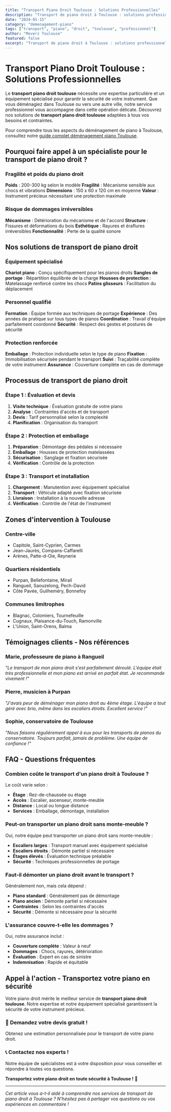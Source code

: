 ```yaml
---
title: "Transport Piano Droit Toulouse : Solutions Professionnelles"
description: "Transport de piano droit à Toulouse : solutions professionnelles, équipement spécialisé, équipe formée. Sécurité garantie pour votre instrument. Devis gratuit."
date: "2024-01-15"
category: "demenagement-piano"
tags: ["transport", "piano", "droit", "toulouse", "professionnel"]
author: "Moverz Toulouse"
featured: false
excerpt: "Transport de piano droit à Toulouse : solutions professionnelles et sécurisées. Équipement spécialisé, équipe formée, sécurité garantie."
---
```


# Transport Piano Droit Toulouse : Solutions Professionnelles

Le **transport piano droit toulouse** nécessite une expertise particulière et un équipement spécialisé pour garantir la sécurité de votre instrument. Que vous déménagiez dans Toulouse ou vers une autre ville, notre service professionnel vous accompagne dans cette opération délicate. Découvrez nos solutions de **transport piano droit toulouse** adaptées à tous vos besoins et contraintes.

Pour comprendre tous les aspects du déménagement de piano à Toulouse, consultez notre [guide complet déménagement piano Toulouse](/blog/piano/demenagement-piano-toulouse).

## Pourquoi faire appel à un spécialiste pour le transport de piano droit ?

### Fragilité et poids du piano droit

**Poids** : 200-300 kg selon le modèle
**Fragilité** : Mécanisme sensible aux chocs et vibrations
**Dimensions** : 150 x 60 x 120 cm en moyenne
**Valeur** : Instrument précieux nécessitant une protection maximale

### Risque de dommages irréversibles

**Mécanisme** : Détérioration du mécanisme et de l'accord
**Structure** : Fissures et déformations du bois
**Esthétique** : Rayures et éraflures irréversibles
**Fonctionnalité** : Perte de la qualité sonore

## Nos solutions de transport de piano droit

### Équipement spécialisé

**Chariot piano** : Conçu spécifiquement pour les pianos droits
**Sangles de portage** : Répartition équilibrée de la charge
**Housses de protection** : Matelassage renforcé contre les chocs
**Patins glisseurs** : Facilitation du déplacement

### Personnel qualifié

**Formation** : Équipe formée aux techniques de portage
**Expérience** : Des années de pratique sur tous types de pianos
**Coordination** : Travail d'équipe parfaitement coordonné
**Sécurité** : Respect des gestes et postures de sécurité

### Protection renforcée

**Emballage** : Protection individuelle selon le type de piano
**Fixation** : Immobilisation sécurisée pendant le transport
**Suivi** : Traçabilité complète de votre instrument
**Assurance** : Couverture complète en cas de dommage

## Processus de transport de piano droit

### Étape 1 : Évaluation et devis

1. **Visite technique** : Évaluation gratuite de votre piano
2. **Analyse** : Contraintes d'accès et de transport
3. **Devis** : Tarif personnalisé selon la complexité
4. **Planification** : Organisation du transport

### Étape 2 : Protection et emballage

1. **Préparation** : Démontage des pédales si nécessaire
2. **Emballage** : Housses de protection matelassées
3. **Sécurisation** : Sanglage et fixation sécurisée
4. **Vérification** : Contrôle de la protection

### Étape 3 : Transport et installation

1. **Chargement** : Manutention avec équipement spécialisé
2. **Transport** : Véhicule adapté avec fixation sécurisée
3. **Livraison** : Installation à la nouvelle adresse
4. **Vérification** : Contrôle de l'état de l'instrument

## Zones d'intervention à Toulouse

### Centre-ville
- Capitole, Saint-Cyprien, Carmes
- Jean-Jaurès, Compans-Caffarelli
- Arènes, Patte-d-Oie, Reynerie

### Quartiers résidentiels
- Purpan, Bellefontaine, Mirail
- Rangueil, Saouzelong, Pech-David
- Côte Pavée, Guilheméry, Bonnefoy

### Communes limitrophes
- Blagnac, Colomiers, Tournefeuille
- Cugnaux, Plaisance-du-Touch, Ramonville
- L'Union, Saint-Orens, Balma

## Témoignages clients - Nos références

### Marie, professeure de piano à Rangueil
*"Le transport de mon piano droit s'est parfaitement déroulé. L'équipe était très professionnelle et mon piano est arrivé en parfait état. Je recommande vivement !"*

### Pierre, musicien à Purpan
*"J'avais peur de déménager mon piano droit au 4ème étage. L'équipe a tout géré avec brio, même dans les escaliers étroits. Excellent service !"*

### Sophie, conservatoire de Toulouse
*"Nous faisons régulièrement appel à eux pour les transports de pianos du conservatoire. Toujours parfait, jamais de problème. Une équipe de confiance !"*

## FAQ - Questions fréquentes

### Combien coûte le transport d'un piano droit à Toulouse ?

Le coût varie selon :
- **Étage** : Rez-de-chaussée ou étage
- **Accès** : Escalier, ascenseur, monte-meuble
- **Distance** : Local ou longue distance
- **Services** : Emballage, démontage, installation

### Peut-on transporter un piano droit sans monte-meuble ?

Oui, notre équipe peut transporter un piano droit sans monte-meuble :
- **Escaliers larges** : Transport manuel avec équipement spécialisé
- **Escaliers étroits** : Démonte partiel si nécessaire
- **Étages élevés** : Évaluation technique préalable
- **Sécurité** : Techniques professionnelles de portage

### Faut-il démonter un piano droit avant le transport ?

Généralement non, mais cela dépend :
- **Piano standard** : Généralement pas de démontage
- **Piano ancien** : Démonte partiel si nécessaire
- **Contraintes** : Selon les contraintes d'accès
- **Sécurité** : Démonte si nécessaire pour la sécurité

### L'assurance couvre-t-elle les dommages ?

Oui, notre assurance inclut :
- **Couverture complète** : Valeur à neuf
- **Dommages** : Chocs, rayures, détérioration
- **Évaluation** : Expert en cas de sinistre
- **Indemnisation** : Rapide et équitable

## Appel à l'action - Transportez votre piano en sécurité

Votre piano droit mérite le meilleur service de **transport piano droit toulouse**. Notre expertise et notre équipement spécialisé garantissent la sécurité de votre instrument précieux.

### 🎹 **Demandez votre devis gratuit !**

Obtenez une estimation personnalisée pour le transport de votre piano droit.

### 📞 **Contactez nos experts !**

Notre équipe de spécialistes est à votre disposition pour vous conseiller et répondre à toutes vos questions.

**Transportez votre piano droit en toute sécurité à Toulouse !** 🚚

---

*Cet article vous a-t-il aidé à comprendre nos services de transport de piano droit à Toulouse ? N'hésitez pas à partager vos questions ou vos expériences en commentaire !*

